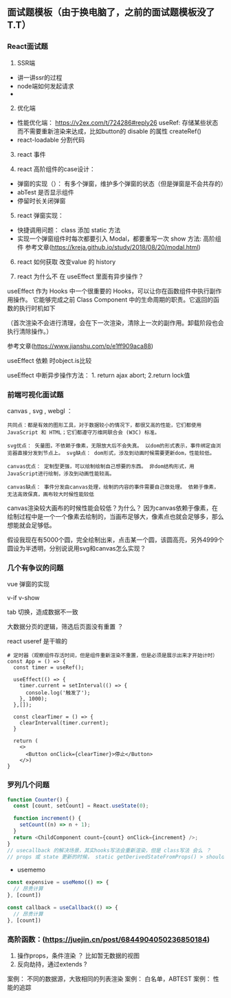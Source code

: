 ## 面试题模板（由于换电脑了，之前的面试题模板没了 T.T）

### React面试题

1. SSR端
 * 讲一讲ssr的过程
 * node端如何发起请求
 * 

2. 优化端
 * 性能优化端：
 	https://v2ex.com/t/724286#reply26
 	useRef: 存储某些状态而不需要重新渲染来达成，比如button的 disable 的属性
  createRef()
 * react-loadable 分割代码

 

3. react 事件

4. react  高阶组件的case设计：
  * 弹窗的实现（）： 有多个弹窗，维护多个弹窗的状态（但是弹窗是不会共存的）
  * abTest 是否显示组件
  * 停留时长关闭弹窗

 5. react 弹窗实现：
  
  * 快捷调用问题： class 添加 static 方法
  * 实现一个弹窗组件时每次都要引入 Modal，都要重写一次 show 方法: 高阶组件
  参考文章(https://kreja.github.io/study/2018/08/20/modal.html)
  
6. react 如何获取 改变value 的 history

7. react 为什么不 在 useEffect 里面有异步操作？

  useEffect 作为 Hooks 中一个很重要的 Hooks，可以让你在函数组件中执行副作用操作。 它能够完成之前 Class Component 中的生命周期的职责。它返回的函数的执行时机如下

  （首次渲染不会进行清理，会在下一次渲染，清除上一次的副作用。卸载阶段也会执行清除操作。）

   参考文章(https://www.jianshu.com/p/e1ff909aca88)

   useEffect 依赖 时object.is比较

   useEffect 中断异步操作方法： 1. return ajax abort; 2.return lock值

### 前端可视化面试题

canvas , svg , webgl ：

	共同点：都是有效的图形工具，对于数据较小的情况下，都很又高的性能，它们都使用 JavaScript 和 HTML；它们都遵守万维网联合会 (W3C) 标准。

	svg优点： 矢量图，不依赖于像素，无限放大后不会失真。 以dom的形式表示，事件绑定由浏览器直接分发到节点上。 svg缺点： dom形式，涉及到动画时候需要更新dom，性能较低。

	canvas优点： 定制型更强，可以绘制绘制自己想要的东西。 非dom结构形式，用JavaScript进行绘制，涉及到动画性能较高。

	canvas缺点： 事件分发由canvas处理，绘制的内容的事件需要自己做处理。 依赖于像素，无法高效保真，画布较大时候性能较低

canvas渲染较大画布的时候性能会较低？为什么？
因为canvas依赖于像素，在绘制过程中是一个一个像素去绘制的，当画布足够大，像素点也就会足够多，那么想能就会足够低。

假设我现在有5000个圆，完全绘制出来，点击某一个圆，该圆高亮，另外4999个圆设为半透明，分别说说用svg和canvas怎么实现？

### 几个有争议的问题

vue 弹窗的实现

v-if v-show

tab 切换，造成数据不一致


大数据分页的逻辑，筛选后页面没有重置 ？

react useref 是干嘛的

```code 
# 定时器（观察组件存活时间，但是组件重新渲染不重置，但是必须是展示出来才开始计时）
const App = () => {
  const timer = useRef();

  useEffect(() => {
    timer.current = setInterval(() => {
      console.log('触发了');
    }, 1000);
  },[]);

  const clearTimer = () => {
    clearInterval(timer.current);
  }

  return (
    <>
      <Button onClick={clearTimer}>停止</Button>
    </>)
}

```

### 罗列几个问题
```javascript
function Counter() {
  const [count, setCount] = React.useState(0);

  function increment() {
    setCount((n) => n + 1);
  }
  return <ChildComponent count={count} onClick={increment} />;
}
// usecallback 的解决场景，其实hooks写法会重新渲染，但是 class写法 会么 ？
// props 或 state 更新的时候， static getDerivedStateFromProps() > shouldComponentUpdate() > render() > getSnapshotBeforeUpdate() > componentDidUpdate()
```
* usememo
```javascript
const expensive = useMemo(() => {
  // 昂贵计算
}, [count])

const callback = useCallback(() => {
  // 昂贵计算
}, [count])
```


### 高阶函数：(https://juejin.cn/post/6844904050236850184)
1.  操作props，条件渲染 ？ 比如暂无数据的视图
2.  反向劫持，通过extends ? 

案例： 不同的数据源，大致相同的列表渲染
案例： 白名单，ABTEST
案例： 性能的追踪